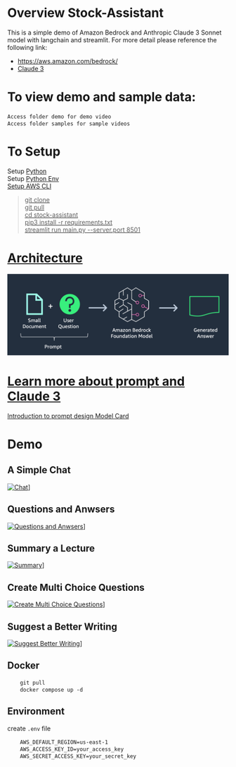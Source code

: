 # Overview Stock-Assistant
This is a simple demo of Amazon Bedrock and Anthropic Claude 3 Sonnet model with langchain and streamlit. For more detail please reference the following link: <br />
- <a href="https://aws.amazon.com/bedrock/" target="_blank">https://aws.amazon.com/bedrock/ </a>
- <a href="https://www.anthropic.com/news/claude-3-family" target="_blank">Claude 3 </a>
# To view demo and sample data:
    Access folder demo for demo video
    Access folder samples for sample videos

# To Setup
Setup <a href='https://docs.python-guide.org/starting/install3/linux/' target='_blank'> Python <a><br />
Setup <a href='https://docs.python-guide.org/starting/install3/linux/' target='_blank'> Python Env<br />
Setup <a href='https://docs.aws.amazon.com/cli/latest/userguide/getting-started-quickstart.html' target='_blank'> AWS CLI<br />
> git clone<br />
> git pull <br />
> cd stock-assistant <br />
> pip3 install -r requirements.txt <br />
> streamlit run main.py --server.port 8501 <br />

# Architecture
![Architecture](./architecture.png)

# Learn more about prompt and Claude 3
<a href="https://docs.anthropic.com/claude/docs/introduction-to-prompt-design" target="_blank">Introduction to prompt design </a>
<a href="https://www-cdn.anthropic.com/de8ba9b01c9ab7cbabf5c33b80b7bbc618857627/Model_Card_Claude_3.pdf">Model Card</a>

# Demo

## A Simple Chat 
[![Chat](http://img.youtube.com/vi/PdX7i0A4a-M/0.jpg)](https://www.youtube.com/watch?v=PdX7i0A4a-M)]

## Questions and Anwsers
[![Questions and Anwsers](http://img.youtube.com/vi/ciJfAhyRjTI/0.jpg)](https://www.youtube.com/watch?v=ciJfAhyRjTI)]

## Summary a Lecture
[![Summary](http://img.youtube.com/vi/5JpeWmbHMi0/0.jpg)](https://www.youtube.com/watch?v=5JpeWmbHMi0)]

## Create Multi Choice Questions
[![Create Multi Choice Questions](http://img.youtube.com/vi/AE9gj19a9t0/0.jpg)](https://www.youtube.com/watch?v=AE9gj19a9t0)]

## Suggest a Better Writing
[![Suggest Better Writing](http://img.youtube.com/vi/7xBR5rtcp30/0.jpg)](https://www.youtube.com/watch?v=7xBR5rtcp30)]


## Docker
```
    git pull
    docker compose up -d
```

## Environment
create ```.env``` file
```
    AWS_DEFAULT_REGION=us-east-1
    AWS_ACCESS_KEY_ID=your_access_key
    AWS_SECRET_ACCESS_KEY=your_secret_key
```